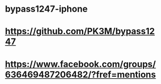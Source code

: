 # bypass1247-iphone

# https://github.com/PK3M/bypass1247

# https://www.facebook.com/groups/636469487206482/?fref=mentions
